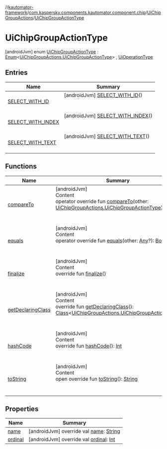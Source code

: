 //[kautomator-framework](../../../index.md)/[com.kaspersky.components.kautomator.component.chip](../../index.md)/[UiChipGroupActions](../index.md)/[UiChipGroupActionType](index.md)



# UiChipGroupActionType  
 [androidJvm] enum [UiChipGroupActionType](index.md) : [Enum](https://kotlinlang.org/api/latest/jvm/stdlib/kotlin/-enum/index.html)<[UiChipGroupActions.UiChipGroupActionType](index.md)> , [UiOperationType](../../../com.kaspersky.components.kautomator.intercept.operation/-ui-operation-type/index.md)   


## Entries  
  
|  Name|  Summary| 
|---|---|
| [SELECT_WITH_ID](-s-e-l-e-c-t_-w-i-t-h_-i-d/index.md)|  [androidJvm] [SELECT_WITH_ID](-s-e-l-e-c-t_-w-i-t-h_-i-d/index.md)()  <br>  <br>   <br>
| [SELECT_WITH_INDEX](-s-e-l-e-c-t_-w-i-t-h_-i-n-d-e-x/index.md)|  [androidJvm] [SELECT_WITH_INDEX](-s-e-l-e-c-t_-w-i-t-h_-i-n-d-e-x/index.md)()  <br>  <br>   <br>
| [SELECT_WITH_TEXT](-s-e-l-e-c-t_-w-i-t-h_-t-e-x-t/index.md)|  [androidJvm] [SELECT_WITH_TEXT](-s-e-l-e-c-t_-w-i-t-h_-t-e-x-t/index.md)()  <br>  <br>   <br>


## Functions  
  
|  Name|  Summary| 
|---|---|
| [compareTo](https://kotlinlang.org/api/latest/jvm/stdlib/kotlin/-enum/compare-to.html)| [androidJvm]  <br>Content  <br>operator override fun [compareTo](https://kotlinlang.org/api/latest/jvm/stdlib/kotlin/-enum/compare-to.html)(other: [UiChipGroupActions.UiChipGroupActionType](index.md)): [Int](https://kotlinlang.org/api/latest/jvm/stdlib/kotlin/-int/index.html)  <br><br><br>
| [equals](https://kotlinlang.org/api/latest/jvm/stdlib/kotlin/-enum/equals.html)| [androidJvm]  <br>Content  <br>operator override fun [equals](https://kotlinlang.org/api/latest/jvm/stdlib/kotlin/-enum/equals.html)(other: [Any](https://kotlinlang.org/api/latest/jvm/stdlib/kotlin/-any/index.html)?): [Boolean](https://kotlinlang.org/api/latest/jvm/stdlib/kotlin/-boolean/index.html)  <br><br><br>
| [finalize](https://kotlinlang.org/api/latest/jvm/stdlib/kotlin/-enum/finalize.html)| [androidJvm]  <br>Content  <br>override fun [finalize](https://kotlinlang.org/api/latest/jvm/stdlib/kotlin/-enum/finalize.html)()  <br><br><br>
| [getDeclaringClass](https://kotlinlang.org/api/latest/jvm/stdlib/kotlin/-enum/get-declaring-class.html)| [androidJvm]  <br>Content  <br>override fun [getDeclaringClass](https://kotlinlang.org/api/latest/jvm/stdlib/kotlin/-enum/get-declaring-class.html)(): [Class](https://developer.android.com/reference/kotlin/java/lang/Class.html)<[UiChipGroupActions.UiChipGroupActionType](index.md)>  <br><br><br>
| [hashCode](https://kotlinlang.org/api/latest/jvm/stdlib/kotlin/-enum/hash-code.html)| [androidJvm]  <br>Content  <br>override fun [hashCode](https://kotlinlang.org/api/latest/jvm/stdlib/kotlin/-enum/hash-code.html)(): [Int](https://kotlinlang.org/api/latest/jvm/stdlib/kotlin/-int/index.html)  <br><br><br>
| [toString](https://kotlinlang.org/api/latest/jvm/stdlib/kotlin/-enum/to-string.html)| [androidJvm]  <br>Content  <br>open override fun [toString](https://kotlinlang.org/api/latest/jvm/stdlib/kotlin/-enum/to-string.html)(): [String](https://kotlinlang.org/api/latest/jvm/stdlib/kotlin/-string/index.html)  <br><br><br>


## Properties  
  
|  Name|  Summary| 
|---|---|
| [name](index.md#com.kaspersky.components.kautomator.component.chip/UiChipGroupActions.UiChipGroupActionType/name/#/PointingToDeclaration/)|  [androidJvm] override val [name](index.md#com.kaspersky.components.kautomator.component.chip/UiChipGroupActions.UiChipGroupActionType/name/#/PointingToDeclaration/): [String](https://kotlinlang.org/api/latest/jvm/stdlib/kotlin/-string/index.html)   <br>
| [ordinal](index.md#com.kaspersky.components.kautomator.component.chip/UiChipGroupActions.UiChipGroupActionType/ordinal/#/PointingToDeclaration/)|  [androidJvm] override val [ordinal](index.md#com.kaspersky.components.kautomator.component.chip/UiChipGroupActions.UiChipGroupActionType/ordinal/#/PointingToDeclaration/): [Int](https://kotlinlang.org/api/latest/jvm/stdlib/kotlin/-int/index.html)   <br>

